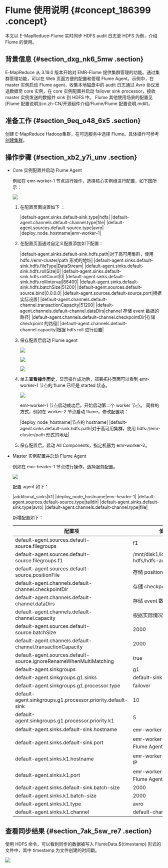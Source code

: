 # Flume 使用说明 {#concept_186399 .concept}

本文以 E-MapReduce-Flume 实时同步 HDFS audit 日志至 HDFS 为例，介绍 Flume 的使用。

## 背景信息 {#section_dxg_nk6_5mw .section}

E-MapReduce 从 3.19.0 版本开始对 EMR-Flume 提供集群管理的功能。通过集群管理功能，可以在 Web 页面方便的配置和管理 Flume Agent。示例中，在 master 实例启动 Flume agent，收集本地磁盘中的 audit 日志通过 Avro 协议发送数据至 core 实例，在 core 实例配置并启动 failover sink processor，接收 master 实例发送的数据并 sink 到 HDFS 中。 Flume 其他使用场景的配置见 [Flume 配置说明](cn.zh-CN/开源组件介绍/Flume/Flume 配置说明.md#)。

## 准备工作 {#section_9eq_o48_6x5 .section}

创建 E-MapReduce Hadoop集群，在可选服务中选择 Flume。具体操作可参考[创建集群](../../../../cn.zh-CN/集群规划与配置/集群配置/创建集群.md#)。

## 操作步骤 {#section_xb2_y7i_unv .section}

-   Core 实例配置并启动 Flume Agent

    例如在 emr-worker-1 节点进行操作，选择核心实例组进行配置，如下图所示：

    ![](http://static-aliyun-doc.oss-cn-hangzhou.aliyuncs.com/assets/img/160292/155591388944959_zh-CN.png)

    1.  在配置页面设置如下 ：

        |default-agent.sinks.default-sink.type|hdfs|
        |default-agent.channels.default-channel.type|file|
        |default-agent.sources.default-source.type|avro|
        |deploy\_node\_hostname|emr-worker-1|

    2.  在配置页面通过自定义配置添加如下配置：

        |default-agent.sinks.default-sink.hdfs.path|对于高可用集群，使用 hdfs://emr-cluster/path 形式的地址|
        |default-agent.sinks.default-sink.hdfs.fileType|DataStream|
        |default-agent.sinks.default-sink.hdfs.rollSize|0|
        |default-agent.sinks.default-sink.hdfs.rollCount|0|
        |default-agent.sinks.default-sink.hdfs.rollInterval|86400|
        |default-agent.sinks.default-sink.hdfs.batchSize|51200|
        |default-agent.sources.default-source.bind|0.0.0.0|
        |default-agent.sources.default-source.port|根据实际设置|
        |default-agent.channels.default-channel.transactionCapacity|51200|
        |default-agent.channels.default-channel.dataDirs|channel 存储 event 数据的路径|
        |default-agent.channels.default-channel.checkpointDir|存储 checkpoint 的路径|
        |default-agent.channels.default-channel.capacity|根据 hdfs roll 进行设置|

    3.  保存配置后启动 Flume agent

        ![](http://static-aliyun-doc.oss-cn-hangzhou.aliyuncs.com/assets/img/160292/155591388944976_zh-CN.png)

        ![](http://static-aliyun-doc.oss-cn-hangzhou.aliyuncs.com/assets/img/160292/155591388944977_zh-CN.png)

        ![](http://static-aliyun-doc.oss-cn-hangzhou.aliyuncs.com/assets/img/160292/155591388944978_zh-CN.png)

    4.  单击**查看操作历史**，显示操作成功后，部署拓扑页面可以看到 emr-worker-1 节点的 flume 已经是 started 状态。

        ![](http://static-aliyun-doc.oss-cn-hangzhou.aliyuncs.com/assets/img/160292/155591388944982_zh-CN.png)

        emr-worker-1 节点启动成功后，开始启动第二个 worker 节点。 同样的方式，例如在 worker-2 节点启动 flume，修改配置项：

        |deploy\_node\_hostname|节点的 hostname|
        |default-agent.sinks.default-sink.hdfs.path|对于高可用集群，使用 hdfs://emr-cluster/path 形式的地址|

    5.  保存配置后，启动 All Components，指定机器为 emr-worker-2。
-   Master 实例配置并启动 Flume Agent

    例如在 emr-header-1 节点进行操作，选择服务配置。

    ![](http://static-aliyun-doc.oss-cn-hangzhou.aliyuncs.com/assets/img/160292/155591389045017_zh-CN.png)

    配置 agent 如下：

    |additional\_sinks|k1|
    |deploy\_node\_hostname|emr-header-1|
    |default-agent.sources.default-source.type|taildir|
    |default-agent.sinks.default-sink.type|avro|
    |default-agent.channels.default-channel.type|file|

    新增配置如下：

    |配置项|值|
    |---|--|
    |default-agent.sources.default-source.filegroups|f1|
    |default-agent.sources.default-source.filegroups.f1|/mnt/disk1/log/hadoop-hdfs/hdfs-audit.log.\*|
    |default-agent.sources.default-source.positionFile|存储 position file 的路径|
    |default-agent.channels.default-channel.checkpointDir|存储 checkpoint 的路径|
    |default-agent.channels.default-channel.dataDirs|存储 event 数据的路径|
    |default-agent.channels.default-channel.capacity|根据实际情况设置|
    |default-agent.sources.default-source.batchSize|2000|
    |default-agent.channels.default-channel.transactionCapacity|2000|
    |default-agent.sources.default-source.ignoreRenameWhenMultiMatching|true|
    |default-agent.sinkgroups|g1|
    |default-agent.sinkgroups.g1.sinks|default-sink k1|
    |default-agent.sinkgroups.g1.processor.type|failover|
    |default-agent.sinkgroups.g1.processor.priority.default-sink|10|
    |default-agent.sinkgroups.g1.processor.priority.k1|5|
    |default-agent.sinks.default-sink.hostname|emr-worker-1 节点的IP|
    |default-agent.sinks.default-sink.port|emr-worker-1 节点 Flume Agent 的 port|
    |default-agent.sinks.k1.hostname|emr-worker-2 节点的 IP|
    |default-agent.sinks.k1.port|emr-worker-2 节点 Flume Agent 的 port|
    |default-agent.sinks.default-sink.batch-size|2000|
    |default-agent.sinks.k1.batch-size|2000|
    |default-agent.sinks.k1.type|avro|
    |default-agent.sinks.k1.channel|default-channel|


## 查看同步结果 {#section_7ak_5sw_re7 .section}

使用 HDFS 命令，可以看到同步的数据被写入 FlumeData.$\{timestamp\} 形式的文件中，其中 timestamp 为文件创建的时间戳。

![](http://static-aliyun-doc.oss-cn-hangzhou.aliyuncs.com/assets/img/160292/155591389045030_zh-CN.png)

